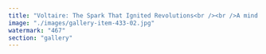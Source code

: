 ```yaml
---
title: "Voltaire: The Spark That Ignited Revolutions<br /><br />A mind that refused to be shackled. A voice that dismantled illusions. Voltaire did not simply critique—he dissected power, exposing its contradictions with razor-sharp wit.<br /><br />Relentless in his pursuit of truth, he championed reason over dogma, freedom over tyranny, and thought over obedience. His words stirred upheaval, empowering generations to question, resist, and redefine their world.<br /><br />His legacy isn’t bound to history. It lives—wherever ideas clash against oppression, wherever minds refuse to conform.<br /><br />'Liberty, justice, and satire—the tools of those who dare to think.'<br /><br /><br />#Voltaire <br />#PhilosophyOfFreedom <br />#QuestionEverything <br />#RationalRevolution"
image: "./images/gallery-item-433-02.jpg"
watermark: "467"
section: "gallery"
---
```

